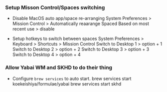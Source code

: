 ### Setup Misson Control/Spaces switching
* Disable MacOS auto app/space re-arranging
System Preferences > Mission Control > Automatically reaarange Spaced Based on most recent use > disable

* Setup hotkeys to switch between spaces
System Preferences > Keyboard > Shortcuts > Mission Control
  Switch to Desktop 1 > option + 1
  Switch to Desktop 2 > option + 2
  Switch to Desktop 3 > option + 3
  Switch to Desktop 4 > option + 4

### Allow Yabai WM and SKHD to do their thing
* Configure `brew services` to auto start.
brew services start koekeishiya/formulae/yabai
brew services start skhd
